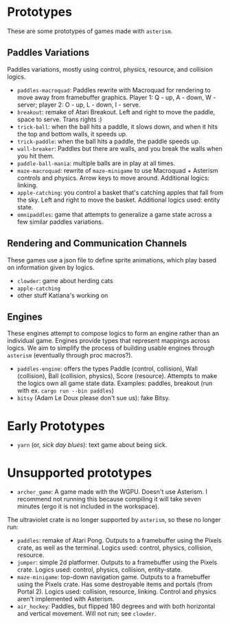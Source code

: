 # Prototypes

These are some prototypes of games made with `asterism`.

## Paddles Variations

Paddles variations, mostly using control, physics, resource, and collision logics.

- `paddles-macroquad`: Paddles rewrite with Macroquad for rendering to move away from framebuffer graphics. Player 1: Q - up, A - down, W - server; player 2: O - up, L - down, I - serve.
- `breakout`: remake of Atari Breakout. Left and right to move the paddle, space to serve. Trans rights :)
- `trick-ball`: when the ball hits a paddle, it slows down, and when it hits the top and bottom walls, it speeds up.
- `trick-paddle`: when the ball hits a paddle, the paddle speeds up.
- `wall-breaker`: Paddles but there are walls, and you break the walls when you hit them.
- `paddle-ball-mania`: multiple balls are in play at all times.
- `maze-macroquad`: rewrite of `maze-minigame` to use Macroquad + Asterism controls and physics. Arrow keys to move around. Additional logics: linking.
- `apple-catching`: you control a basket that's catching apples that fall from the sky. Left and right to move the basket. Additional logics used: entity state.
- `omnipaddles`: game that attempts to generalize a game state across a few similar paddles variations.

## Rendering and Communication Channels

These games use a json file to define sprite animations, which play based on information given by logics.

- `clowder`: game about herding cats
- `apple-catching`
- other stuff Katiana's working on

## Engines

These engines attempt to compose logics to form an engine rather than an individual game. Engines provide types that represent mappings across logics. We aim to simplify the process of building usable engines through `asterism` (eventually through proc macros?).

- `paddles-engine`: offers the types Paddle (control, collision), Wall (collision), Ball (collision, physics), Score (resource). Attempts to make the logics own all game state data. Examples: paddles, breakout (run with ex. `cargo run --bin paddles`)
- `bitsy` (Adam Le Doux please don't sue us): fake Bitsy.

# Early Prototypes

- `yarn` (or, _sick day blues_): text game about being sick.

# Unsupported prototypes

- `archer_game`: A game made with the WGPU. Doesn't use Asterism. I recommend not running this because compiling it will take seven minutes (ergo it is not included in the workspace).

The ultraviolet crate is no longer supported by `asterism`, so these no longer run:

- `paddles`: remake of Atari Pong. Outputs to a framebuffer using the Pixels crate, as well as the terminal. Logics used: control, physics, collision, resource.
- `jumper`: simple 2d platformer. Outputs to a framebuffer using the Pixels crate. Logics used: control, physics, collision, entity-state.
- `maze-minigame`: top-down navigation game. Outputs to a framebuffer using the Pixels crate. Has some destroyable items and portals (from Portal 2). Logics used: collision, resource, linking. Control and physics aren't implemented with Asterism.
- `air_hockey`: Paddles, but flipped 180 degrees and with both horizontal and vertical movement. Will not run; see `clowder`.

<!-- some of the text here for earlier prototypes is originally from a writeup for a demo from Summer 2020, by Cynthia Li and Julie Ye: https://pom-itb-gitlab01.campus.pomona.edu/cxla2018/asterism-demo. -->
